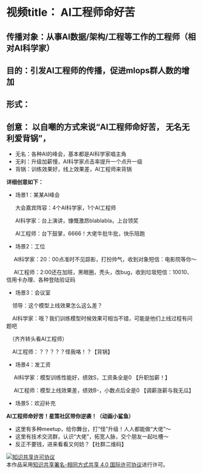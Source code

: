 # 视频title： AI工程师命好苦


## 传播对象：从事AI数据/架构/工程等工作的工程师（相对AI科学家）


## 目的：引发AI工程师的传播，促进mlops群人数的增加

## 形式：

## 创意： 以自嘲的方式来说“AI工程师命好苦， 无名无利爱背锅”，
* 无名：各种AI的峰会，基本都是AI科学家唱主角
* 无利：升级加薪慢，AI科学家点击率提升一个点升一级
* 背锅：训练效果好，线上效果差，AI工程师来背锅


**详细创意如下：**

-   场景1：某某AI峰会

      大会嘉宾阵容：4个AI科学家，1个AI工程师

      AI科学家：台上演讲，慷慨激昂blablabla，上台领奖

      AI工程师：台下鼓掌，6666！大佬牛批牛批，快乐陪跑

-   场景2：工位

     AI科学家：20：00点准时不见踪影，打扮帅气，收到对象短信：电影院等你～

     AI工程师：2:00还在加班，黑眼圈，秃头，改bug，收到垃圾短信：10010、信用卡办理、各种登陆验证码

-   场景3：会议室

    领导：这个模型上线效果怎么这么差？

    AI科学家：哦？我们训练模型时候效果可相当不错，可能是他们上线过程有问题吧

   （齐齐转头看AI工程师）

    AI工程师：？？？？？怪我咯！？【背锅】

-   场景4：发工资

     AI科学家：模型训练性能好，绩效S，工资条全是0 【升职加薪！】

     AI工程师：模型上线效果差，绩效B-，小数点后全是0 【调薪涨薪与我无瓜】

-   场景5：欢迎补充


  
**AI工程师命好苦！星策社区带你逆袭！（动画小鲨鱼）**

-   这里有多种meetup，给你舞台，打“怪”升级！人人都能做“大佬”～
-   这里有技术交流群，认识“大佬”，拓宽人脉，交个朋友一起吐槽～
-   反正不要钱，进来看看又何妨？【社群二维码】


<a rel="license" href="http://creativecommons.org/licenses/by-sa/4.0/"><img alt="知识共享许可协议" style="border-width:0" src="https://i.creativecommons.org/l/by-sa/4.0/88x31.png" /></a><br />本作品采用<a rel="license" href="http://creativecommons.org/licenses/by-sa/4.0/">知识共享署名-相同方式共享 4.0 国际许可协议</a>进行许可。


